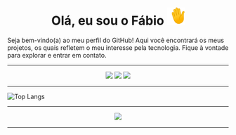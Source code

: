 <div align="center">
  <h1>Olá, eu sou o Fábio <img width="40" src=".github/asserts/waving-hand_1f44b.gif"/></h1>
</div>
<p>Seja bem-vindo(a) ao meu perfil do GitHub! Aqui você encontrará os meus projetos, os quais refletem o meu interesse pela tecnologia. Fique à vontade para explorar e entrar em contato.</p>

___

<div align="center">
  <a href="https://www.linkedin.com/in/fabbio-sillva/" target="_blank"><img src="https://img.shields.io/badge/-LinkedIn-%230077B5?style=for-the-badge&logo=linkedin&logoColor=white" target="_blank"></a>
  <a href="[https://www.instagram.com/ffabio.sillva/](https://www.instagram.com/fabu_sillva/)"><img src="https://img.shields.io/badge/Instagram-E4405F?style=for-the-badge&logo=instagram&logoColor=white"  target="_blank"></a>
  <a href = "mailto:fabio.f3k@gmail.com"><img src="https://img.shields.io/badge/Gmail-D14836?style=for-the-badge&logo=gmail&logoColor=white" target="_blank"></a>
</div>

_____
![Top Langs](https://github-readme-stats.vercel.app/api/top-langs/?username=fabusilva&layout=compact&show_icons=true&theme=transparent)
_____
<p align="center">
  <a href="https://github.com/fabusilva">
    <img src="https://komarev.com/ghpvc/?username=fabusilva&color=blue&style=flat)" />
  </a>
</p>

_____
